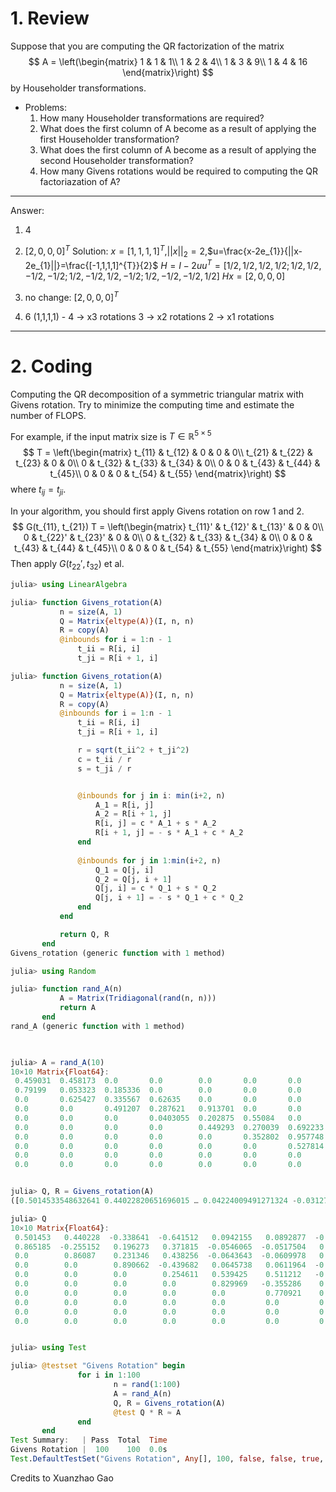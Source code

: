 
# 1. Review
Suppose that you are computing the QR factorization of the matrix
$$
A = \left(\begin{matrix}
1 & 1 & 1\\
1 & 2 & 4\\
1 & 3 & 9\\
1 & 4 & 16
\end{matrix}\right)
$$
by Householder transformations.

* Problems:
    1. How many Householder transformations are required?
    2. What does the first column of A become as a result of applying the first Householder transformation?
    3. What does the first column of A become as a result of applying the second Householder transformation?
    4. How many Givens rotations would be required to computing the QR factoriazation of A?
--------

Answer:

1. 4
2.  $[2,0,0,0]^T$
 Solution:
 $x=[1,1,1,1]^{T}$,$||x||_{2}=2$,$u=\frac{x-2e_{1}}{||x-2e_{1}||}=\frac{[-1,1,1,1]^{T}}{2}$
 $H=I-2uu^{T}=[1/2,1/2,1/2,1/2;1/2,1/2,-1/2,-1/2;1/2,-1/2,1/2,-1/2;1/2,-1/2,-1/2,1/2]$
 $Hx=[2,0,0,0]$
 
 3. no change: $[2,0,0,0]^T$
4. 6 
(1,1,1,1) - 4 -> x3 rotations
3 -> x2 rotations
2 -> x1 rotations

 

--------


# 2. Coding
Computing the QR decomposition of a symmetric triangular matrix with Givens rotation. Try to minimize the computing time and estimate the number of FLOPS.

For example, if the input matrix size is $T \in \mathbb{R}^{5\times 5}$
$$
T = \left(\begin{matrix}
t_{11} & t_{12} & 0 & 0 & 0\\
t_{21} & t_{22} & t_{23} & 0 & 0\\
0 & t_{32} & t_{33} & t_{34} & 0\\
0 & 0 & t_{43} & t_{44} & t_{45}\\
0 & 0 & 0 & t_{54} & t_{55}
\end{matrix}\right)
$$
where $t_{ij} = t_{ji}$.

In your algorithm, you should first apply Givens rotation on row 1 and 2.
$$
G(t_{11}, t_{21}) T = \left(\begin{matrix}
t_{11}' & t_{12}' & t_{13}' & 0 & 0\\
0 & t_{22}' & t_{23}' & 0 & 0\\
0 & t_{32} & t_{33} & t_{34} & 0\\
0 & 0 & t_{43} & t_{44} & t_{45}\\
0 & 0 & 0 & t_{54} & t_{55}
\end{matrix}\right)
$$
Then apply $G(t_{22}', t_{32})$ et al.

```julia
julia> using LinearAlgebra

julia> function Givens_rotation(A)
           n = size(A, 1)
           Q = Matrix{eltype(A)}(I, n, n)
           R = copy(A)
           @inbounds for i = 1:n - 1
               t_ii = R[i, i]
               t_ji = R[i + 1, i]

julia> function Givens_rotation(A)
           n = size(A, 1)
           Q = Matrix{eltype(A)}(I, n, n)
           R = copy(A)
           @inbounds for i = 1:n - 1
               t_ii = R[i, i]
               t_ji = R[i + 1, i]

               r = sqrt(t_ii^2 + t_ji^2)
               c = t_ii / r
               s = t_ji / r


               @inbounds for j in i: min(i+2, n)
                   A_1 = R[i, j]
                   A_2 = R[i + 1, j]
                   R[i, j] = c * A_1 + s * A_2
                   R[i + 1, j] = - s * A_1 + c * A_2
               end
               
               @inbounds for j in 1:min(i+2, n)
                   Q_1 = Q[j, i]
                   Q_2 = Q[j, i + 1]
                   Q[j, i] = c * Q_1 + s * Q_2
                   Q[j, i + 1] = - s * Q_1 + c * Q_2
               end
           end

           return Q, R
       end
Givens_rotation (generic function with 1 method)

```

```julia
julia> using Random

julia> function rand_A(n)
           A = Matrix(Tridiagonal(rand(n, n)))
           return A
       end
rand_A (generic function with 1 method)

     
```

```julia
julia> A = rand_A(10)
10×10 Matrix{Float64}:
 0.459031  0.458173  0.0       0.0        0.0       0.0       0.0       0.0       0.0       0.0
 0.79199   0.053323  0.185336  0.0        0.0       0.0       0.0       0.0       0.0       0.0
 0.0       0.625427  0.335567  0.62635    0.0       0.0       0.0       0.0       0.0       0.0
 0.0       0.0       0.491207  0.287621   0.913701  0.0       0.0       0.0       0.0       0.0
 0.0       0.0       0.0       0.0403055  0.202875  0.55084   0.0       0.0       0.0       0.0
 0.0       0.0       0.0       0.0        0.449293  0.270039  0.692233  0.0       0.0       0.0
 0.0       0.0       0.0       0.0        0.0       0.352802  0.957748  0.767389  0.0       0.0
 0.0       0.0       0.0       0.0        0.0       0.0       0.527814  0.114603  0.391994  0.0
 0.0       0.0       0.0       0.0        0.0       0.0       0.0       0.56045   0.30838   0.467869
 0.0       0.0       0.0       0.0        0.0       0.0       0.0       0.0       0.300491  0.319353

```

```julia

julia> Q, R = Givens_rotation(A)
([0.5014533548632641 0.44022820651696015 … 0.04224009491271324 -0.03127174178142073; 0.8651846813810201 -0.255152357426159 … -0.024481983742375833 0.01812482371241293; … ; 0.0 0.0 … 0.20342198757063149 -0.1506000372659568; 0.0 0.0 … 0.5950159970357025 0.8037138565880326], [0.9154002337649394 0.2758865986315152 … 0.0 0.0; 0.0 0.7265066099034211 … 0.0 0.0; … ; 0.0 0.0 … 0.5050130245218265 0.2851948376945359; 0.0 0.0 … 0.0 0.18620701324061456])

```

```julia
julia> Q
10×10 Matrix{Float64}:
 0.501453   0.440228  -0.338641  -0.641512   0.0942155   0.0892877  -0.0934244  -0.0137498    0.0422401  -0.0312717
 0.865185  -0.255152   0.196273   0.371815  -0.0546065  -0.0517504   0.0541479   0.00796926  -0.024482    0.0181248
 0.0        0.86087    0.231346   0.438256  -0.0643643  -0.0609978   0.0638239   0.00939332  -0.0288568   0.0213636
 0.0        0.0        0.890662  -0.439682   0.0645738   0.0611964  -0.0640316  -0.00942389   0.0289507  -0.0214332
 0.0        0.0        0.0        0.254611   0.539425    0.511212   -0.534896   -0.0787236    0.241843   -0.179045
 0.0        0.0        0.0        0.0        0.829969   -0.355286    0.371746    0.054712    -0.168078    0.124434
 0.0        0.0        0.0        0.0        0.0         0.770921    0.55061     0.0810364   -0.248948    0.184304
 0.0        0.0        0.0        0.0        0.0         0.0         0.502679   -0.2188       0.672166   -0.497627
 0.0        0.0        0.0        0.0        0.0         0.0         0.0         0.967439     0.203422   -0.1506
 0.0        0.0        0.0        0.0        0.0         0.0         0.0         0.0          0.595016    0.803714

```

```julia

julia> using Test

julia> @testset "Givens Rotation" begin
               for i in 1:100
                       n = rand(1:100)
                       A = rand_A(n)
                       Q, R = Givens_rotation(A)
                       @test Q * R ≈ A
               end
       end
Test Summary:   | Pass  Total  Time
Givens Rotation |  100    100  0.0s
Test.DefaultTestSet("Givens Rotation", Any[], 100, false, false, true, 1.684340332803973e9, 1.684340332819115e9)
```
Credits to Xuanzhao Gao